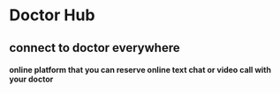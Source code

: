 # Doctor Hub
## connect to doctor everywhere

#### online platform that you can reserve online text chat or video call with your doctor